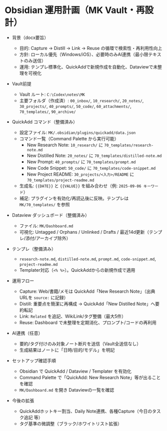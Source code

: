 # Obsidian 運用計画（MK Vault・再設計）

- 背景（docx要旨）
  - 目的: Capture → Distill → Link → Reuse の循環で検索性・再利用性向上
  - 方針: ローカル優先（Windows/iOS）、必要時のみAI連携（最小限テキストのみ送信）
  - 運用: テンプレ標準化、QuickAddで新規作成を自動化、Dataviewで未整理を可視化

- Vault前提
  - Vault ルート: `C:\Codex\notes\MK`
  - 主要フォルダ（作成済）: `00_inbox/`, `10_research/`, `20_notes/`, `30_projects/`, `40_prompts/`, `50_code/`, `60_attachments/`, `70_templates/`, `90_archive/`

- QuickAdd コマンド（整備済み）
  - 設定ファイル: `MK/.obsidian/plugins/quickadd/data.json`
  - コマンド一覧（Command Palette から実行可能）
    - New Research Note: `10_research/` に `70_templates/research-note.md`
    - New Distilled Note: `20_notes/` に `70_templates/distilled-note.md`
    - New Prompt: `40_prompts/` に `70_templates/prompt.md`
    - New Code Snippet: `50_code/` に `70_templates/code-snippet.md`
    - New Project README: `30_projects/<入力>/README` に `70_templates/project-readme.md`
  - 生成名: `{{DATE}}` と `{{VALUE}}` を組み合わせ（例: `2025-09-06 キーワード`）
  - 補足: プラグインを有効化/再読込後に反映。テンプレは `MK/70_templates/` を参照

- Dataview ダッシュボード（整備済み）
  - ファイル: `MK/Dashboard.md`
  - 可視化: Untagged / Orphans / Unlinked / Drafts / 最近14d更新（テンプレ/添付/アーカイブ除外）

- テンプレ（整備済み）
  - `research-note.md`, `distilled-note.md`, `prompt.md`, `code-snippet.md`, `project-readme.md`
  - Templater対応（`<% %>`）。QuickAddからの新規作成で適用

- 運用フロー
  - Capture: Web/書籍/メモは QuickAdd「New Research Note」（出典URLを `source:` に記録）
  - Distill: 重要点を簡潔に再構成 → QuickAdd「New Distilled Note」へ要約転記
  - Link: `Related` を追記、WikiLink/タグ整備（最大5件）
  - Reuse: Dashboard で未整理を定期消化、プロンプト/コードの再利用

- AI連携（任意）
  - 要約/タグ付けのみ対象ノート断片を送信（Vault全送信なし）
  - 生成結果はノートに「日時/目的/モデル」を明記

- セットアップ確認手順
  - Obsidian で QuickAdd / Dataview / Templater を有効化
  - Command Palette で「QuickAdd: New Research Note」等が出ることを確認
  - `MK/Dashboard.md` を開き Dataviewの一覧を確認

- 今後の拡張
  - QuickAddホットキー割当、Daily Note連携、各種Capture（今日のタスク追記 等）
  - タグ基準の微調整（ブラック/ホワイトリスト拡張）

